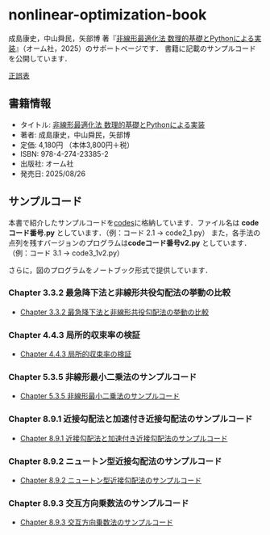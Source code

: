 # nonlinear-optimization-book
成島康史，中山舜民，矢部博 著『[非線形最適化法 数理的基礎とPythonによる実装](https://www.ohmsha.co.jp/book/9784274233852/)』（オーム社，2025）のサポートページです．
書籍に記載のサンプルコードを公開しています．

[正誤表](https://shummin.github.io/support_book/nonlinear-optimization-book/)

## 書籍情報
* タイトル: [非線形最適化法 数理的基礎とPythonによる実装](https://www.ohmsha.co.jp/book/9784274233852/)
* 著者: 成島康史，中山舜民，矢部博
* 定価: 4,180円 （本体3,800円＋税）
* ISBN: 978-4-274-23385-2
* 出版社: オーム社
* 発売日: 2025/08/26

## サンプルコード
本書で紹介したサンプルコードを[codes](codes)に格納しています．ファイル名は **codeコード番号.py** としています．（例：コード 2.1 -> code2_1.py）
また，各手法の点列を残すバージョンのプログラムは**codeコード番号v2.py** としています．（例：コード 3.1 -> code3_1v2.py）

さらに，図のプログラムをノートブック形式で提供しています．

### Chapter 3.3.2 最急降下法と非線形共役勾配法の挙動の比較
* [Chapter 3.3.2 最急降下法と非線形共役勾配法の挙動の比較](codes/Chapter3_3_2.ipynb)

### Chapter 4.4.3 局所的収束率の検証
* [Chapter 4.4.3 局所的収束率の検証](codes/Chapter4_4_3.ipynb)

### Chapter 5.3.5 非線形最小二乗法のサンプルコード
* [Chapter 5.3.5 非線形最小二乗法のサンプルコード](codes/Chapter5_3_2.ipynb)

### Chapter 8.9.1 近接勾配法と加速付き近接勾配法のサンプルコード
* [Chapter 8.9.1 近接勾配法と加速付き近接勾配法のサンプルコード](codes/Chapter8_9_1.ipynb)

### Chapter 8.9.2 ニュートン型近接勾配法のサンプルコード
* [Chapter 8.9.2 ニュートン型近接勾配法のサンプルコード](codes/Chapter8_9_2.ipynb)

### Chapter 8.9.3 交互方向乗数法のサンプルコード
* [Chapter 8.9.3 交互方向乗数法のサンプルコード](codes/Chapter8_9_3.ipynb)

<!-- 
### 書籍に載せていないコード
書籍には載せていないプログラムをいくつか紹介します．
#### 制約付き最適化のアルゴリズムの適用例
紙面の都合上，7章の制約付き最適化のアルゴリズムを適用したコードは載せられませんでしたので，ここで補足します．
* [制約付き最適化のアルゴリズムの適用例](codes/Chapter7_supp.ipynb)
-->
